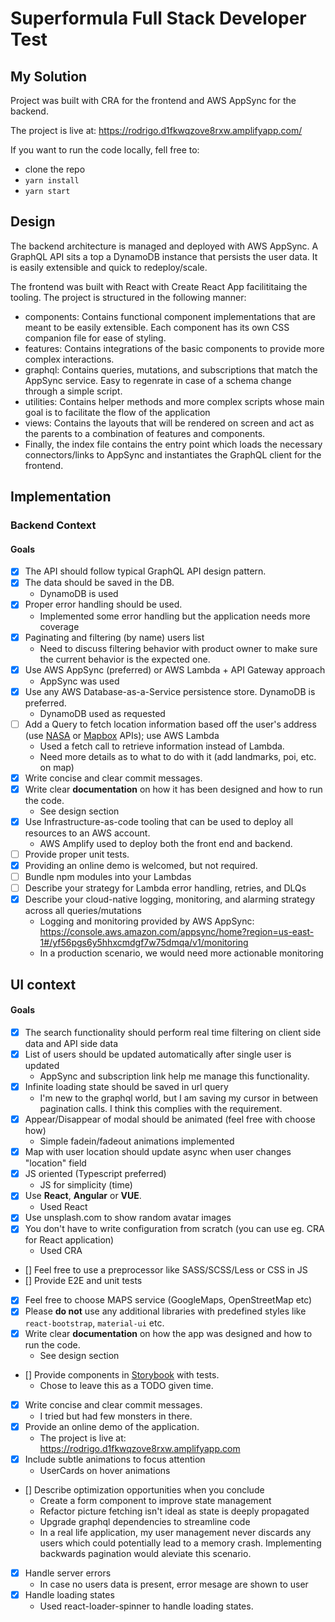 # Superformula Full Stack Developer Test

## My Solution

Project was built with CRA for the frontend and AWS AppSync for the backend.

The project is live at: https://rodrigo.d1fkwqzove8rxw.amplifyapp.com/

If you want to run the code locally, fell free to:

- clone the repo
- `yarn install`
- `yarn start`

## Design

The backend architecture is managed and deployed with AWS AppSync. A GraphQL API sits a top a DynamoDB instance that persists the user data. It is easily extensible and quick to redeploy/scale.

The frontend was built with React with Create React App facilititaing the tooling. The project is structured in the following manner:

- components: Contains functional component implementations that are meant to be easily extensible. Each component has its own CSS companion file for ease of styling.
- features: Contains integrations of the basic components to provide more complex interactions.
- graphql: Contains queries, mutations, and subscriptions that match the AppSync service. Easy to regenrate in case of a schema change through a simple script.
- utilities: Contains helper methods and more complex scripts whose main goal is to facilitate the flow of the application
- views: Contains the layouts that will be rendered on screen and act as the parents to a combination of features and components.
- Finally, the index file contains the entry point which loads the necessary connectors/links to AppSync and instantiates the GraphQL client for the frontend.

## Implementation

### Backend Context

#### Goals

- [x] The API should follow typical GraphQL API design pattern.
- [x] The data should be saved in the DB.
  - DynamoDB is used
- [x] Proper error handling should be used.
  - Implemented some error handling but the application needs more coverage
- [x] Paginating and filtering (by name) users list
  - Need to discuss filtering behavior with product owner to make sure the current behavior is the expected one.
- [x] Use AWS AppSync (preferred) or AWS Lambda + API Gateway approach
  - AppSync was used
- [x] Use any AWS Database-as-a-Service persistence store. DynamoDB is preferred.
  - DynamoDB used as requested
- [ ] Add a Query to fetch location information based off the user's address (use [NASA](https://api.nasa.gov/api.html) or [Mapbox](https://www.mapbox.com/api-documentation/) APIs); use AWS Lambda
  - Used a fetch call to retrieve information instead of Lambda.
  - Need more details as to what to do with it (add landmarks, poi, etc. on map)
- [x] Write concise and clear commit messages.
- [x] Write clear **documentation** on how it has been designed and how to run the code.
  - See design section
- [x] Use Infrastructure-as-code tooling that can be used to deploy all resources to an AWS account.
  - AWS Amplify used to deploy both the front end and backend.
- [ ] Provide proper unit tests.
- [x] Providing an online demo is welcomed, but not required.
- [ ] Bundle npm modules into your Lambdas
- [ ] Describe your strategy for Lambda error handling, retries, and DLQs
- [x] Describe your cloud-native logging, monitoring, and alarming strategy across all queries/mutations
  - Logging and monitoring provided by AWS AppSync: https://console.aws.amazon.com/appsync/home?region=us-east-1#/yf56pgs6y5hhxcmdgf7w75dmqa/v1/monitoring
  - In a production scenario, we would need more actionable monitoring

## UI context

#### Goals

- [x] The search functionality should perform real time filtering on client side data and API side data
- [x] List of users should be updated automatically after single user is updated
  - AppSync and subscription link help me manage this functionality.
- [x] Infinite loading state should be saved in url query
  - I'm new to the graphql world, but I am saving my cursor in between pagination calls. I think this complies with the requirement.
- [x] Appear/Disappear of modal should be animated (feel free with choose how)
  - Simple fadein/fadeout animations implemented
- [x] Map with user location should update async when user changes "location" field
- [x] JS oriented (Typescript preferred)
  - JS for simplicity (time)
- [x] Use **React**, **Angular** or **VUE**.
  - Used React
- [x] Use unsplash.com to show random avatar images
- [x] You don't have to write configuration from scratch (you can use eg. CRA for React application)
  - Used CRA
- [] Feel free to use a preprocessor like SASS/SCSS/Less or CSS in JS
- [] Provide E2E and unit tests
- [x] Feel free to choose MAPS service (GoogleMaps, OpenStreetMap etc)
- [x] Please **do not** use any additional libraries with predefined styles like `react-bootstrap`, `material-ui` etc.
- [x] Write clear **documentation** on how the app was designed and how to run the code.
  - See design section
- [] Provide components in [Storybook](https://storybook.js.org) with tests.
  - Chose to leave this as a TODO given time.
- [x] Write concise and clear commit messages.
  - I tried but had few monsters in there.
- [x] Provide an online demo of the application.
  - The project is live at: https://rodrigo.d1fkwqzove8rxw.amplifyapp.com
- [x] Include subtle animations to focus attention
  - UserCards on hover animations
- [] Describe optimization opportunities when you conclude
  - Create a form component to improve state management
  - Refactor picture fetching isn't ideal as state is deeply propagated
  - Upgrade graphql dependencies to streamline code
  - In a real life application, my user management never discards any users which could potentially lead to a memory crash. Implementing backwards pagination would aleviate this scenario.
- [x] Handle server errors
  - In case no users data is present, error mesage are shown to user
- [x] Handle loading states
  - Used react-loader-spinner to handle loading states.
